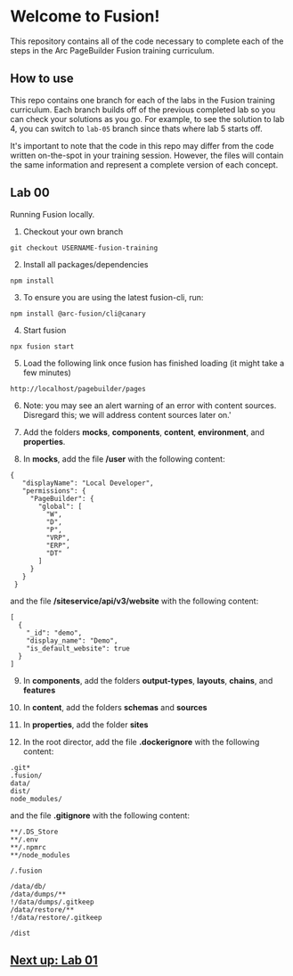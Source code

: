 # Welcome to Fusion!

This repository contains all of the code necessary to complete each of the steps in the Arc PageBuilder Fusion training curriculum.

## How to use
This repo contains one branch for each of the labs in the Fusion training curriculum. Each branch builds off of the previous completed lab so you can check your solutions as you go. For example, to see the solution to lab 4, you can switch to `lab-05` branch since thats where lab 5 starts off.

It's important to note that the code in this repo may differ from the code written on-the-spot in your training session. However, the files will contain the same information and represent a complete version of each concept.

## Lab 00
Running Fusion locally.

1. Checkout your own branch
```
git checkout USERNAME-fusion-training
```

2. Install all packages/dependencies
```
npm install
```

3. To ensure you are using the latest fusion-cli, run:
```
npm install @arc-fusion/cli@canary
```

4. Start fusion
```
npx fusion start
```

5. Load the following link once fusion has finished loading (it might take a few minutes)
```
http://localhost/pagebuilder/pages
```

6. Note: you may see an alert warning of an error with content sources. Disregard this; we will address content sources later on.'

7. Add the folders **mocks**, **components**, **content**, **environment**, and **properties**.

8. In **mocks**, add the file **/user** with the following content:

```
{
   "displayName": "Local Developer",
   "permissions": {
     "PageBuilder": {
       "global": [
         "W",
         "D",
         "P",
         "VRP",
         "ERP",
         "DT"
       ]
     }
   }
 } 
```

and the file **/siteservice/api/v3/website** with the following content:

```
[
  {
    "_id": "demo",
    "display_name": "Demo",
    "is_default_website": true
  }
]
```

9. In **components**, add the folders **output-types**, **layouts**, **chains**, and **features**

10. In **content**, add the folders **schemas** and **sources** 

11. In **properties**, add the folder **sites**

12. In the root director, add the file **.dockerignore** with the following content: 

```
.git*
.fusion/
data/
dist/
node_modules/
```

and the file **.gitignore** with the following content: 

```
**/.DS_Store
**/.env
**/.npmrc
**/node_modules

/.fusion

/data/db/
/data/dumps/**
!/data/dumps/.gitkeep
/data/restore/**
!/data/restore/.gitkeep

/dist
```

## [Next up: Lab 01](https://github.com/wapopartners/Fusion-Training-User-Stories/tree/lab-01)
